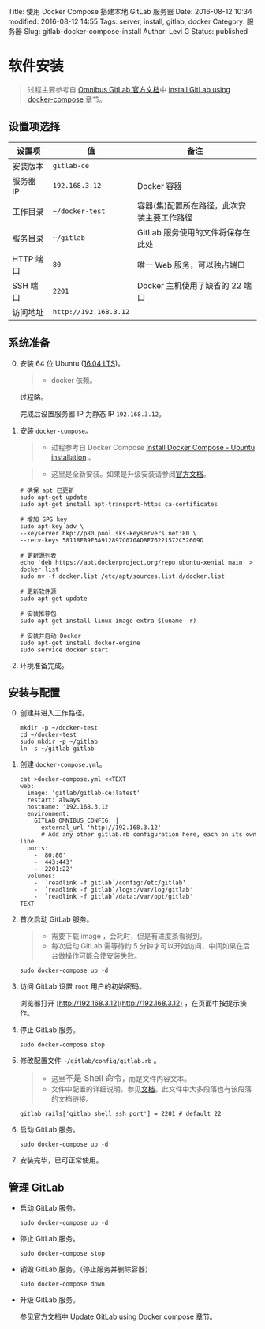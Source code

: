 Title: 使用 Docker Compose 搭建本地 GitLab 服务器
Date: 2016-08-12 10:34
modified: 2016-08-12 14:55
Tags: server, install, gitlab, docker
Category: 服务器
Slug: gitlab-docker-compose-install
Author: Levi G
Status: published

# 软件安装

> 过程主要参考自 [Omnibus GitLab 官方文档](http://docs.gitlab.com/omnibus/)中 [install GitLab using docker-compose](http://docs.gitlab.com/omnibus/docker/#install-gitlab-using-docker-compose) 章节。

## 设置项选择

|设置项|值|备注|
|-|-|-|
|安装版本|`gitlab-ce`||
|服务器 IP|`192.168.3.12`|Docker 容器|
|工作目录|`~/docker-test`|容器(集)配置所在路径，此次安装主要工作路径|
|服务目录|`~/gitlab`|GitLab 服务使用的文件将保存在此处|
|HTTP 端口|`80`|唯一 Web 服务，可以独占端口|
|SSH 端口|`2201`|Docker 主机使用了缺省的 22 端口|
|访问地址|`http://192.168.3.12`||

## 系统准备

0.  安装 64 位 Ubuntu ([16.04 LTS](http://releases.ubuntu.com/xenial/))。

    > * docker 依赖。

    过程略。
    
    完成后设置服务器 IP 为静态 IP `192.168.3.12`。

0.  安装 `docker-compose`。

    > * 过程参考自 Docker Compose [Install Docker Compose - Ubuntu installation](https://docs.docker.com/engine/installation/linux/ubuntulinux/) 。
    
    > * 这里是全新安装。如果是升级安装请参阅[官方文档](https://docs.docker.com/engine/installation/linux/ubuntulinux/)。

        # 确保 apt 已更新
        sudo apt-get update
        sudo apt-get install apt-transport-https ca-certificates
        
        # 增加 GPG key
        sudo apt-key adv \
        --keyserver hkp://p80.pool.sks-keyservers.net:80 \
        --recv-keys 58118E89F3A912897C070ADBF76221572C52609D
        
        # 更新源列表
        echo 'deb https://apt.dockerproject.org/repo ubuntu-xenial main' > docker.list
        sudo mv -f docker.list /etc/apt/sources.list.d/docker.list
        
        # 更新软件源
        sudo apt-get update
        
        # 安装推荐包
        sudo apt-get install linux-image-extra-$(uname -r)
        
        # 安装并启动 Docker
        sudo apt-get install docker-engine
        sudo service docker start
    
0.  环境准备完成。

## 安装与配置

0.  创建并进入工作路径。

        mkdir -p ~/docker-test
        cd ~/docker-test
        sudo mkdir -p ~/gitlab
        ln -s ~/gitlab gitlab

0.  创建 `docker-compose.yml`。

        cat >docker-compose.yml <<TEXT
        web:
          image: 'gitlab/gitlab-ce:latest'
          restart: always
          hostname: '192.168.3.12'
          environment:
            GITLAB_OMNIBUS_CONFIG: |
              external_url 'http://192.168.3.12'
              # Add any other gitlab.rb configuration here, each on its own line
          ports:
            - '80:80'
            - '443:443'
            - '2201:22'
          volumes:
            - '`readlink -f gitlab`/config:/etc/gitlab'
            - '`readlink -f gitlab`/logs:/var/log/gitlab'
            - '`readlink -f gitlab`/data:/var/opt/gitlab'
        TEXT

0.  首次启动 GitLab 服务。

    > * 需要下载 image ，会耗时，但是有进度条看得到。
    > * 每次启动 GitLab 需等待约 5 分钟才可以开始访问，中间如果在后台做操作可能会使安装失败。

        sudo docker-compose up -d

0.  访问 GitLab 设置 `root` 用户的初始密码。

    浏览器打开 [http://192.168.3.12](http://192.168.3.12) ，在页面中按提示操作。

0.  停止 GitLab 服务。

        sudo docker-compose stop

0.  修改配置文件 `~/gitlab/config/gitlab.rb` 。

    > * 这里<big>不是 Shell 命令</big>，而是文件内容文本。
    > * 文件中配置的详细说明，参见[文档](https://gitlab.com/gitlab-org/omnibus-gitlab/tree/master/doc/settings)。此文件中大多段落也有该段落的文档链接。

        gitlab_rails['gitlab_shell_ssh_port'] = 2201 # default 22

0.  启动 GitLab 服务。

        sudo docker-compose up -d

0.  安装完毕，已可正常使用。

## 管理 GitLab

*   启动 GitLab 服务。

        sudo docker-compose up -d

*   停止 GitLab 服务。

        sudo docker-compose stop

*   销毁 GitLab 服务。（停止服务并删除容器）

        sudo docker-compose down

*   升级 GitLab 服务。

    参见官方文档中 [Update GitLab using Docker compose](http://docs.gitlab.com/omnibus/docker/#update-gitlab-using-docker-compose) 章节。


